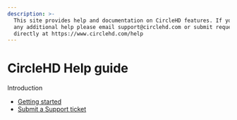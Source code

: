 ```yaml
---
description: >-
  This site provides help and documentation on CircleHD features. If you need
  any additional help please email support@circlehd.com or submit request
  directly at https://www.circlehd.com/help
---
```


# CircleHD Help guide

Introduction

* [Getting started](getting-started/)
* [Submit a Support ticket](https://www.circlehd.com/help)



